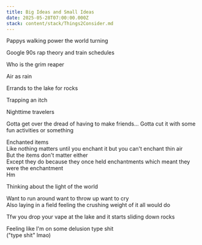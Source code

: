 ```yaml
---
title: Big Ideas and Small Ideas
date: 2025-05-28T07:00:00.000Z
stack: content/stack/Things2Consider.md
---
```


Pappys walking power the world turning 

Google 90s rap theory and train schedules

Who is the grim reaper 

Air as rain

Errands to the lake for rocks

Trapping an itch 

Nighttime travelers

Gotta get over the dread of having to make friends... Gotta cut it with some fun activities or something

Enchanted items \
Like nothing matters until you enchant it but you can't enchant thin air \
But the items don't matter either \
Except they do because they once held enchantments which meant they were the enchantment \
Hm

Thinking about the light of the world

Want to run around want to throw up want to cry\
Also laying in a field feeling the crushing weight of it all would do


Tfw you drop your vape at the lake and it starts sliding down rocks

Feeling like I'm on some delusion type shit\
("type shit" lmao)





